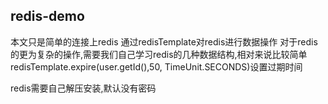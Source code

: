 ## redis-demo
本文只是简单的连接上redis
通过redisTemplate对redis进行数据操作
对于redis的更为复杂的操作,需要我们自己学习redis的几种数据结构,相对来说比较简单
  redisTemplate.expire(user.getId(),50, TimeUnit.SECONDS)设置过期时间

redis需要自己解压安装,默认没有密码

